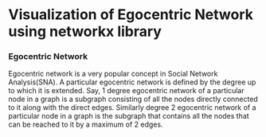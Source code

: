 # Visualization of Egocentric Network using networkx library

### Egocentric Network ###

 Egocentric network is a very popular concept in Social Network Analysis(SNA). A particular egocentric network is defined by the degree up to which it is extended. Say, 1 degree egocentric network of a particular node in a graph is a subgraph consisting of all the nodes directly connected to it along with the direct edges. Similarly degree 2 egocentric network of a particular node in a graph is the subgraph that contains all the nodes that can be reached to it by a maximum of 2 edges.

